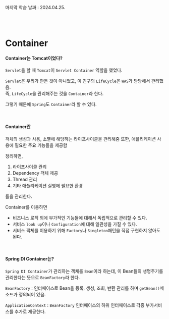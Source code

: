 마지막 학습 날짜 : 2024.04.25.

</br></br>

# Container
#### Container는 Tomcat이었다?
`Servlet`을 할 때 `Tomcat`이 `Servlet Container` 역할을 했었다.

`Servlet`은 우리가 만든 것이 아니었고, 이 친구의 `LifeCycle`은 `WAS`가 담당해서 관리했음.  
즉, `LifeCycle`을 관리해주는 것을 `Container`라 한다.

그렇기 때문에 `Spring`도 `Container`라 할 수 있다.

</br>

#### Container란
객체의 생성과 사용, 소멸에 해당하는 라이프사이클을 관리해줌
또한, 애플리케이션 사용에 필요한 주요 기능들을 제공함

정리하면, 

1. 라이프사이클 관리
2. Dependency 객체 제공
3. Thread 관리
4. 기타 애플리케이션 실행에 필요한 환경

들을 관리한다.

Container를 이용하면 
- 비즈니스 로직 외에 부가적인 기능들에 대해서 독립적으로 관리할 수 있다.
- 서비스 `look up`이나 `Configuration`에 대해 일관성을 가질 수 있다.
- 서비스 객체를 이용하기 위해 `Factory`나 `Singleton`패턴을 직접 구현하지 않아도 된다.

</br>

#### Spring DI Container는?

`Spring DI Container`가 관리하는 객체를 `Bean`이라 하는데, 이 Bean들의 생명주기를 관리한다는 뜻으로 `BeanFactory`라 한다.

`BeanFactory` : 인터페이스로 Bean을 등록, 생성, 조회, 반환 관리를 하며 `getBean()`메소드가 정의되어 있음.

`ApplicationContext` : `BeanFactory` 인터페이스의 하위 인터페이스로 각종 부가서비스를 추가로 제공한다.





